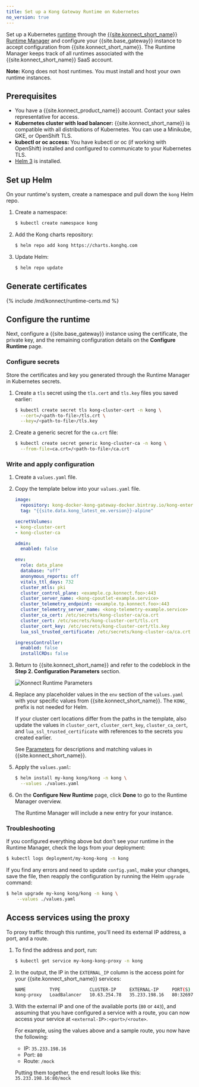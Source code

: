 ```yaml
---
title: Set up a Kong Gateway Runtime on Kubernetes
no_version: true
---
```

Set up a Kubernetes [runtime](/konnect/#konnect-key-concepts-and-terminology)
through the
[{{site.konnect_short_name}} Runtime Manager](/konnect/runtime-manager) and
configure your {{site.base_gateway}} instance to accept configuration from
{{site.konnect_short_name}}. The Runtime Manager keeps track of all runtimes
associated with the {{site.konnect_short_name}} SaaS account.

<div class="alert alert-ee blue">
<b>Note:</b> Kong does not host runtimes. You must install and host your own
runtime instances.
</div>

## Prerequisites

* You have a {{site.konnect_product_name}} account. Contact your sales
representative for access.
* **Kubernetes cluster with load balancer:** {{site.konnect_short_name}} is
compatible with all distributions of Kubernetes. You can use a Minikube, GKE,
or OpenShift TLS.
* **kubectl or oc access:** You have kubectl or oc (if working with OpenShift)
installed and configured to communicate to your Kubernetes TLS.
* [Helm 3](https://helm.sh/docs/intro/install/) is installed.

## Set up Helm

On your runtime's system, create a namespace and pull down the `kong` Helm repo.

1. Create a namespace:
    ```sh
    $ kubectl create namespace kong
    ```

2. Add the Kong charts repository:
    ```bash
    $ helm repo add kong https://charts.konghq.com
    ```

3. Update Helm:
    ```bash
    $ helm repo update
    ```

## Generate certificates

{% include /md/konnect/runtime-certs.md %}

## Configure the runtime

Next, configure a {{site.base_gateway}} instance using the certificate, the
private key, and the remaining configuration details on the
**Configure Runtime** page.

### Configure secrets

Store the certificates and key you generated through the Runtime Manager in
Kubernetes secrets.

1. Create a `tls` secret using the `tls.cert` and `tls.key` files
you saved earlier:

    ```bash
    $ kubectl create secret tls kong-cluster-cert -n kong \
      --cert=/<path-to-file>/tls.crt \
      --key=/<path-to-file>/tls.key
    ```

2. Create a generic secret for the `ca.crt` file:

    ```bash
    $ kubectl create secret generic kong-cluster-ca -n kong \
      --from-file=ca.crt=/<path-to-file>/ca.crt
    ```

### Write and apply configuration

1. Create a `values.yaml` file.

2. Copy the template below into your `values.yaml` file.

    ```yaml
    image:
      repository: kong-docker-kong-gateway-docker.bintray.io/kong-enterprise-edition
      tag: "{{site.data.kong_latest_ee.version}}-alpine"

    secretVolumes:
    - kong-cluster-cert
    - kong-cluster-ca

    admin:
      enabled: false

    env:
      role: data_plane
      database: "off"
      anonymous_reports: off
      vitals_ttl_days: 732
      cluster_mtls: pki
      cluster_control_plane: <example.cp.konnect.foo>:443
      cluster_server_name: <kong-cpoutlet-example.service>
      cluster_telemetry_endpoint: <example.tp.konnect.foo>:443
      cluster_telemetry_server_name: <kong-telemetry-example.service>
      cluster_ca_cert: /etc/secrets/kong-cluster-ca/ca.crt
      cluster_cert: /etc/secrets/kong-cluster-cert/tls.crt
      cluster_cert_key: /etc/secrets/kong-cluster-cert/tls.key
      lua_ssl_trusted_certificate: /etc/secrets/kong-cluster-ca/ca.crt

    ingressController:
      enabled: false
      installCRDs: false
    ```

3. Return to {{site.konnect_short_name}} and refer to the
codeblock in the **Step 2. Configuration Parameters** section.

    ![Konnect Runtime Parameters](/assets/images/docs/konnect/konnect-runtime-manager.png)

4. Replace any placeholder values in the `env` section of the `values.yaml`
with your specific values from {{site.konnect_short_name}}. The `KONG_` prefix
is not needed for Helm.

    If your cluster cert locations differ from the paths in the template, also update
    the values in `cluster_cert`, `cluster_cert_key`, `cluster_ca_cert`, and
    `lua_ssl_trusted_certificate` with references to the secrets you created earlier.

    See [Parameters](/konnect/runtime-manager/runtime-parameter-reference) for
    descriptions and matching values in {{site.konnect_short_name}}.

5. Apply the `values.yaml`:

    ```bash
    $ helm install my-kong kong/kong -n kong \
      --values ./values.yaml
    ```

6. On the **Configure New Runtime** page, click **Done** to go to the Runtime
Manager overview.

    The Runtime Manager will include a new entry for your instance.

### Troubleshooting

If you configured everything above but don't see your runtime in the Runtime
Manager, check the logs from your deployment:

```bash
$ kubectl logs deployment/my-kong-kong -n kong
```

If you find any errors and need to update `config.yaml`, make your changes,
save the file, then reapply the configuration by running the Helm `upgrade`
command:

```bash
$ helm upgrade my-kong kong/kong -n kong \
    --values ./values.yaml
```

## Access services using the proxy

To proxy traffic through this runtime, you'll need its external IP address,
a port, and a route.

1. To find the address and port, run:

    ```bash
    $ kubectl get service my-kong-kong-proxy -n kong
    ```

2. In the output, the IP in the `EXTERNAL_IP` column is the access point for
your {{site.konnect_short_name}} services:

    ```bash
    NAME         TYPE           CLUSTER-IP     EXTERNAL-IP     PORT(S)                      AGE
    kong-proxy   LoadBalancer   10.63.254.78   35.233.198.16   80:32697/TCP,443:32365/TCP   22h
    ```

3. With the external IP and one of the available ports (`80` or `443`),
and assuming that you have configured a service with a route,
you can now access your service at `<external-IP>:<port>/<route>`.

    For example, using the values above and a sample route, you now have the
    following:
    * IP: `35.233.198.16`
    * Port: `80`
    * Route: `/mock`

    Putting them together, the end result looks like this:
    `35.233.198.16:80/mock`
